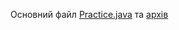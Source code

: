 Основний файл [Practice.java](https://github.com/Ermolovq/practice/blob/main/practice/src/main/java/com/mycompany/practice/) та
[архів](https://github.com/Ermolovq/practice/blob/main/practice/target/practice-1.0-SNAPSHOT.jar)

